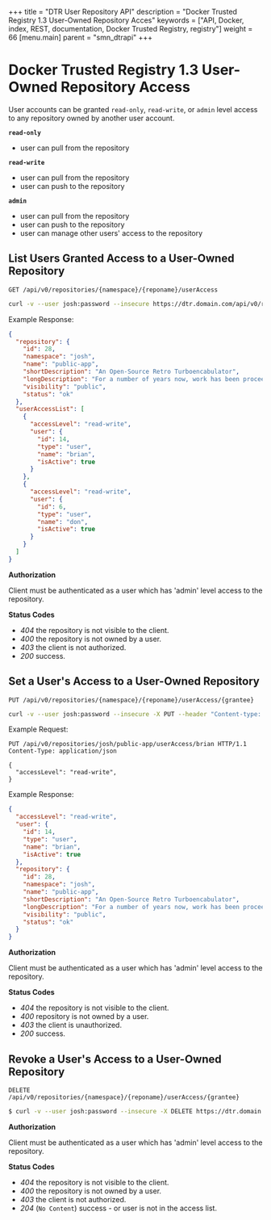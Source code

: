 +++
title = "DTR User Repository API"
description = "Docker Trusted Registry 1.3 User-Owned Repository Acces"
keywords = ["API, Docker, index, REST, documentation, Docker Trusted Registry, registry"]
weight = 66
[menu.main]
parent = "smn_dtrapi"
+++

# Docker Trusted Registry 1.3 User-Owned Repository Access

User accounts can be granted `read-only`, `read-write`, or `admin` level access
to any repository owned by another user account.

**`read-only`**

- user can pull from the repository

**`read-write`**

- user can pull from the repository
- user can push to the repository

**`admin`**

- user can pull from the repository
- user can push to the repository
- user can manage other users' access to the repository

## List Users Granted Access to a User-Owned Repository

`GET /api/v0/repositories/{namespace}/{reponame}/userAccess`

```bash
curl -v --user josh:password --insecure https://dtr.domain.com/api/v0/repositories/josh/public-app/userAccess
```

Example Response:

```json
{
  "repository": {
    "id": 28,
    "namespace": "josh",
    "name": "public-app",
    "shortDescription": "An Open-Source Retro Turboencabulator",
    "longDescription": "For a number of years now, work has been proceeding in order to bring perfection to the crudely conceived idea of a transmission that would not only supply inverse reactive current for use in unilateral phase detractors, but would also be capable of automatically synchronizing cardinal grammeters. Such an instrument is the turbo-encabulator.\nNow basically the only new principle involved is that instead of power being generated by the relative motion of conductors and fluxes, it's produced by the modial interaction of magneto-reluctance and capacitive diractance.",
    "visibility": "public",
    "status": "ok"
  },
  "userAccessList": [
    {
      "accessLevel": "read-write",
      "user": {
        "id": 14,
        "type": "user",
        "name": "brian",
        "isActive": true
      }
    },
    {
      "accessLevel": "read-write",
      "user": {
        "id": 6,
        "type": "user",
        "name": "don",
        "isActive": true
      }
    }
  ]
}
```

**Authorization**

Client must be authenticated as a user which has 'admin' level access to the
repository.

**Status Codes**

- *404* the repository is not visible to the client.
- *400* the repository is not owned by a user.
- *403* the client is not authorized.
- *200* success.

## Set a User's Access to a User-Owned Repository

`PUT /api/v0/repositories/{namespace}/{reponame}/userAccess/{grantee}`

```bash
curl -v --user josh:password --insecure -X PUT --header "Content-type: application/json" --data '{"accessLevel":"read-write"}' https://dtr.domain.com/api/v0/repositories/alice/public-app/userAccess/brian
```

Example Request:

```http
PUT /api/v0/repositories/josh/public-app/userAccess/brian HTTP/1.1
Content-Type: application/json

{
  "accessLevel": "read-write",
}
```

Example Response:

```json
{
  "accessLevel": "read-write",
  "user": {
    "id": 14,
    "type": "user",
    "name": "brian",
    "isActive": true
  },
  "repository": {
    "id": 28,
    "namespace": "josh",
    "name": "public-app",
    "shortDescription": "An Open-Source Retro Turboencabulator",
    "longDescription": "For a number of years now, work has been proceeding in order to bring perfection to the crudely conceived idea of a transmission that would not only supply inverse reactive current for use in unilateral phase detractors, but would also be capable of automatically synchronizing cardinal grammeters. Such an instrument is the turbo-encabulator.\nNow basically the only new principle involved is that instead of power being generated by the relative motion of conductors and fluxes, it's produced by the modial interaction of magneto-reluctance and capacitive diractance.",
    "visibility": "public",
    "status": "ok"
  }
}
```

**Authorization**

Client must be authenticated as a user which has 'admin' level access to the
repository.

**Status Codes**

- *404* the repository is not visible to the client.
- *400* repository is not owned by a user.
- *403* the client is unauthorized.
- *200* success.

## Revoke a User's Access to a User-Owned Repository

`DELETE /api/v0/repositories/{namespace}/{reponame}/userAccess/{grantee}`

```bash
$ curl -v --user josh:password --insecure -X DELETE https://dtr.domain.com/api/v0/repositories/josh/public-app/userAccess/user
```

**Authorization**

Client must be authenticated as a user which has 'admin' level access to the
repository.

**Status Codes**

- *404* the repository is not visible to the client.
- *400* the repository is not owned by a user.
- *403* the client is not authorized.
- *204* (`No Content`) success - or user is not in the access list.
